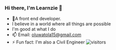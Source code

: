 ### Hi there, I'm Learnzie 👋
- 🔭A front end developer.
- I believe in a world where all things are possible
- I'm good at what I do
- 📫 Email: oluwatola15@gmail.com
- ⚡ Fun fact: I'm also a Civil Engineer
![visitors](https://visitor-badge.glitch.me/badge?page_id=page.id)
<!--
**learnzie/Learnzie** is a ✨ _special_ ✨ repository because its `README.md` (this file) appears on your GitHub profile.

Here are some ideas to get you started:

- 🔭 I’m currently working on ...
- 🌱 I’m currently learning ...
- 👯 I’m looking to collaborate on ...
- 🤔 I’m looking for help with ...
- 💬 Ask me about ...
- 📫 How to reach me: ...
- 😄 Pronouns: ...
- ⚡ Fun fact: ...
-->
